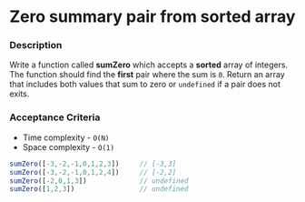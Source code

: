 # Zero summary pair from sorted array

### Description

Write a function called **sumZero** which accepts a **sorted** array of integers. The function should find the <b>first</b> pair where the sum is `0`. Return an array that includes both values that sum to zero or `undefined` if a pair does not exits.

### Acceptance Criteria

- Time complexity - `O(N)`
- Space complexity - `O(1)`

```js
sumZero([-3,-2,-1,0,1,2,3])     // [-3,3]
sumZero([-3,-2,-1,0,1,2,4])     // [-2,2]
sumZero([-2,0,1,3])             // undefined
sumZero([1,2,3])                // undefined
```